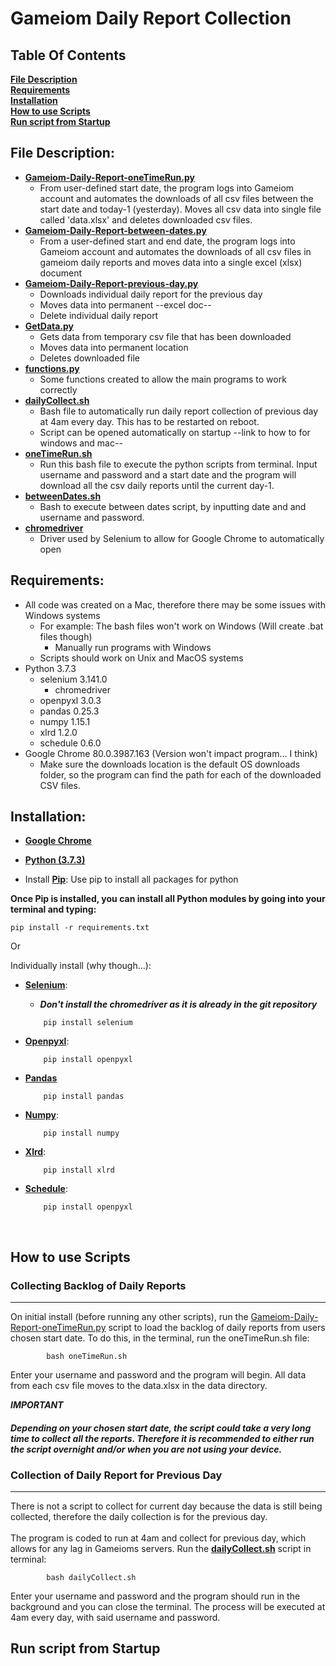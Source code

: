 # Gameiom Daily Report Collection

## Table Of Contents<br>
**[File Description](#File-Description)**<br>
**[Requirements](#Requirements)**<br>
**[Installation](#Installation)**<br>
**[How to use Scripts](#How-to-use-Scripts)**<br>
**[Run script from Startup](#Run-script-from-Startup)**

## File Description:
  - **[Gameiom-Daily-Report-oneTimeRun.py](Gameiom-Daily-Report-oneTimeRun.py)**
    - From user-defined start date, the program logs into Gameiom account and automates the downloads of all csv files between the start date and today-1 (yesterday). Moves all csv data into single file called 'data.xlsx' and deletes downloaded csv files.
  - **[Gameiom-Daily-Report-between-dates.py](Gameiom-Daily-Report-between-dates.py)**
    - From a user-defined start and end date, the program logs into Gameiom account and  automates the downloads of all csv files in gameiom daily reports and moves data into a single excel (xlsx) document
  - **[Gameiom-Daily-Report-previous-day.py](Gameiom-Daily-Report-previous-day.py)**
    - Downloads individual daily report for the previous day
    - Moves data into permanent --excel doc--
    - Delete individual daily report
  - **[GetData.py](GetData.py)**
    - Gets data from temporary csv file that has been downloaded
    - Moves data into permanent location
    - Deletes downloaded file
  - **[functions.py](functions.py)**
    - Some functions created to allow the main programs to work correctly
  - **[dailyCollect.sh](dailyCollect.sh)**
    - Bash file to automatically run daily report collection of previous day at 4am every day. This has to be restarted on reboot.
    - Script can be opened automatically on startup --link to how to for windows and mac--
  - **[oneTimeRun.sh](oneTimeRun.sh)**
    - Run this bash file to execute the python scripts from terminal. Input username and password and a start date and the program will download all the csv daily reports until the current day-1.
  - **[betweenDates.sh](betweenDates.sh)**
    - Bash to execute between dates script, by inputting date and and username and password.
  - **[chromedriver](https://chromedriver.chromium.org)**
    - Driver used by Selenium to allow for Google Chrome to automatically open


## Requirements:
  - All code was created on a Mac, therefore there may be some issues with Windows systems
    - For example: The bash files won't work on Windows (Will create .bat files though)
      - Manually run programs with Windows
    - Scripts should work on Unix and MacOS systems
  - Python 3.7.3
    - selenium 3.141.0
      - chromedriver
    - openpyxl 3.0.3
    - pandas 0.25.3
    - numpy 1.15.1
    - xlrd 1.2.0
    - schedule 0.6.0
  - Google Chrome 80.0.3987.163 (Version won't impact program... I think)
    - Make sure the downloads location is the default OS downloads folder, so the program can find the path for each of the downloaded CSV files.


## Installation:
  
  - [**Google Chrome**](https://www.google.co.uk/chrome/?brand=CHBD&gclid=Cj0KCQjw-Mr0BRDyARIsAKEFbef_cgSWiueBquxOAjT_eOyzBFO2-26xPHg1h160mMPW2wHubd3bj5QaAkTeEALw_wcB&gclsrc=aw.ds)<br>
  
  - [**Python (3.7.3)**](https://www.python.org/downloads/release/python-373/)<br>

  - Install [**Pip**](https://pip.pypa.io/en/stable/installing/): Use pip to install all packages for python

  **Once Pip is installed, you can install all Python modules by going into your terminal and typing:**
   ```console
   pip install -r requirements.txt
   ```

  Or

  Individually install (why though...):
  
  - [**Selenium**](https://selenium-python.readthedocs.io/installation.html): 
    - ***Don't install the chromedriver as it is already in the git repository***
    ```console
        pip install selenium
      ```
  
  - [**Openpyxl**](https://openpyxl.readthedocs.io/en/stable/):
    ```console
        pip install openpyxl
      ```
  
  - [**Pandas**](https://pypi.org/project/pandas/)
    ```console
        pip install pandas
      ```
  
  - [**Numpy**](https://www.edureka.co/blog/install-numpy/):
    ```console
        pip install numpy
      ```
    
  - [**Xlrd**](https://pypi.org/project/xlrd/#description):
    ```console
        pip install xlrd
      ```
    
  - [**Schedule**](https://pypi.org/project/schedule/):
    ```console
        pip install openpyxl
      ```
<br>

## How to use Scripts
  ### Collecting Backlog of Daily Reports 
  ----
  On initial install (before running any other scripts), run the [Gameiom-Daily-Report-oneTimeRun.py](Gameiom-Daily-Report-oneTimeRun.py) script to load the backlog of daily reports from users chosen start date. To do this, in the terminal, run the oneTimeRun.sh file:
  ```console
          bash oneTimeRun.sh
  ```
  Enter your username and password and the program will begin. All data from each csv file moves to the data.xlsx in the data directory.

  ***IMPORTANT***
  #### ***Depending on your chosen start date, the script could take a very long time to collect all the reports. Therefore it is recommended to either run the script overnight and/or when you are not using your device.***
  
  ### Collection of Daily Report for Previous Day
  ----
  There is not a script to collect for current day because the data is still being collected, therefore the daily collection is for the previous day.<br>
  <br>
  The program is coded to run at 4am and collect for previous day, which allows for any lag in Gameioms servers. Run the **[dailyCollect.sh](dailyCollect.sh)** script in terminal:
  ```console
          bash dailyCollect.sh
  ```
  Enter your username and password and the program should run in the background and you can close the terminal. The process will be executed at 4am every day, with said username and password.

## Run script from Startup

